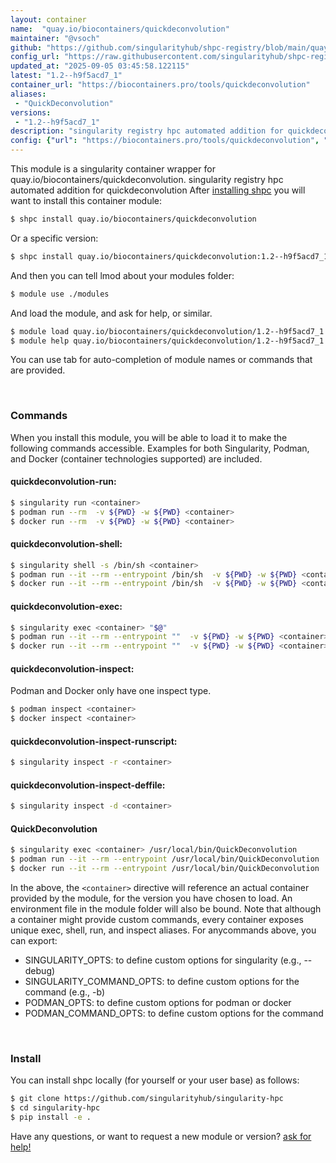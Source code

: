 ```yaml
---
layout: container
name:  "quay.io/biocontainers/quickdeconvolution"
maintainer: "@vsoch"
github: "https://github.com/singularityhub/shpc-registry/blob/main/quay.io/biocontainers/quickdeconvolution/container.yaml"
config_url: "https://raw.githubusercontent.com/singularityhub/shpc-registry/main/quay.io/biocontainers/quickdeconvolution/container.yaml"
updated_at: "2025-09-05 03:45:58.122115"
latest: "1.2--h9f5acd7_1"
container_url: "https://biocontainers.pro/tools/quickdeconvolution"
aliases:
 - "QuickDeconvolution"
versions:
 - "1.2--h9f5acd7_1"
description: "singularity registry hpc automated addition for quickdeconvolution"
config: {"url": "https://biocontainers.pro/tools/quickdeconvolution", "maintainer": "@vsoch", "description": "singularity registry hpc automated addition for quickdeconvolution", "latest": {"1.2--h9f5acd7_1": "sha256:7c6112a9889f9d25d53a6abb2b50efab95ae71eee7c8979c2a03a9301be9374f"}, "tags": {"1.2--h9f5acd7_1": "sha256:7c6112a9889f9d25d53a6abb2b50efab95ae71eee7c8979c2a03a9301be9374f"}, "docker": "quay.io/biocontainers/quickdeconvolution", "aliases": {"QuickDeconvolution": "/usr/local/bin/QuickDeconvolution"}}
---
```


This module is a singularity container wrapper for quay.io/biocontainers/quickdeconvolution.
singularity registry hpc automated addition for quickdeconvolution
After [installing shpc](#install) you will want to install this container module:


```bash
$ shpc install quay.io/biocontainers/quickdeconvolution
```

Or a specific version:

```bash
$ shpc install quay.io/biocontainers/quickdeconvolution:1.2--h9f5acd7_1
```

And then you can tell lmod about your modules folder:

```bash
$ module use ./modules
```

And load the module, and ask for help, or similar.

```bash
$ module load quay.io/biocontainers/quickdeconvolution/1.2--h9f5acd7_1
$ module help quay.io/biocontainers/quickdeconvolution/1.2--h9f5acd7_1
```

You can use tab for auto-completion of module names or commands that are provided.

<br>

### Commands

When you install this module, you will be able to load it to make the following commands accessible.
Examples for both Singularity, Podman, and Docker (container technologies supported) are included.

#### quickdeconvolution-run:

```bash
$ singularity run <container>
$ podman run --rm  -v ${PWD} -w ${PWD} <container>
$ docker run --rm  -v ${PWD} -w ${PWD} <container>
```

#### quickdeconvolution-shell:

```bash
$ singularity shell -s /bin/sh <container>
$ podman run --it --rm --entrypoint /bin/sh  -v ${PWD} -w ${PWD} <container>
$ docker run --it --rm --entrypoint /bin/sh  -v ${PWD} -w ${PWD} <container>
```

#### quickdeconvolution-exec:

```bash
$ singularity exec <container> "$@"
$ podman run --it --rm --entrypoint ""  -v ${PWD} -w ${PWD} <container> "$@"
$ docker run --it --rm --entrypoint ""  -v ${PWD} -w ${PWD} <container> "$@"
```

#### quickdeconvolution-inspect:

Podman and Docker only have one inspect type.

```bash
$ podman inspect <container>
$ docker inspect <container>
```

#### quickdeconvolution-inspect-runscript:

```bash
$ singularity inspect -r <container>
```

#### quickdeconvolution-inspect-deffile:

```bash
$ singularity inspect -d <container>
```


#### QuickDeconvolution

```bash
$ singularity exec <container> /usr/local/bin/QuickDeconvolution
$ podman run --it --rm --entrypoint /usr/local/bin/QuickDeconvolution   -v ${PWD} -w ${PWD} <container> -c " $@"
$ docker run --it --rm --entrypoint /usr/local/bin/QuickDeconvolution   -v ${PWD} -w ${PWD} <container> -c " $@"
```



In the above, the `<container>` directive will reference an actual container provided
by the module, for the version you have chosen to load. An environment file in the
module folder will also be bound. Note that although a container
might provide custom commands, every container exposes unique exec, shell, run, and
inspect aliases. For anycommands above, you can export:

 - SINGULARITY_OPTS: to define custom options for singularity (e.g., --debug)
 - SINGULARITY_COMMAND_OPTS: to define custom options for the command (e.g., -b)
 - PODMAN_OPTS: to define custom options for podman or docker
 - PODMAN_COMMAND_OPTS: to define custom options for the command

<br>

### Install

You can install shpc locally (for yourself or your user base) as follows:

```bash
$ git clone https://github.com/singularityhub/singularity-hpc
$ cd singularity-hpc
$ pip install -e .
```

Have any questions, or want to request a new module or version? [ask for help!](https://github.com/singularityhub/singularity-hpc/issues)